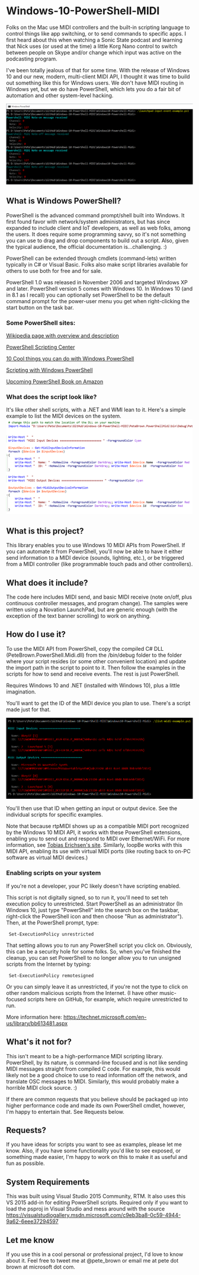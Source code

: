 # Windows-10-PowerShell-MIDI

Folks on the Mac use MIDI controllers and the built-in scripting language to control things like app switching, or to send commands to specific apps. I first heard about this when watching a Sonic State podcast and learning that Nick uses (or used at the time) a little Korg Nano control to switch between people on Skype and/or change which input was active on the podcasting program. 

I've been totally jealous of that for some time. With the release of Windows 10 and our new, modern, multi-client MIDI API, I thought it was time to build out something like this for Windows users. We don't have MIDI routing in Windows yet, but we do have PowerShell, which lets you do a fair bit of automation and other system-level hacking.

![Input Events](/doc/powershell_midi.png)

## What is Windows PowerShell?

PowerShell is the advanced command prompt/shell built into Windows. It first found favor with network/system administrators, but has since expanded to include client and IoT developers, as well as web folks, among the users. It does require some programming savvy, so it's not something you can use to drag and drop components to build out a script. Also, given the typical audience, the official documentation is...challenging. :)

PowerShell can be extended through cmdlets (command-lets) written typically in C# or Visual Basic. Folks also make script libraries available for others to use both for free and for sale.

PowerShell 1.0 was released in November 2006 and targeted Windows XP and later. PowerShell version 5 comes with Windows 10. In Windows 10 (and in 8.1 as I recall) you can optionally set PowerShell to be the default command prompt for the power-user menu you get when right-clicking the start button on the task bar.

### Some PowerShell sites:

[Wikipedia page with overview and description](https://en.wikipedia.org/wiki/Windows_PowerShell)

[PowerShell Scripting Center](https://technet.microsoft.com/en-us/scriptcenter/dd742419.aspx)

[10 Cool things you can do with Windows PowerShell](http://www.techrepublic.com/blog/10-things/10-cool-things-you-can-do-with-windows-powershell/)

[Scripting with Windows PowerShell](https://technet.microsoft.com/en-us/library/bb978526.aspx)

[Upcoming PowerShell Book on Amazon](http://www.amazon.com/Windows-PowerShell-Step-3rd/dp/0735675112/ref=sr_1_1?s=books&ie=UTF8&qid=1439375829&sr=1-1&keywords=windows+powershell)

### What does the script look like?

It's like other shell scripts, with a .NET and WMI lean to it. Here's a simple example to list the MIDI devices on the system.
![Example Script](/doc/powershell_example_code.png)

## What is this project?

This library enables you to use Windows 10 MIDI APIs from PowerShell. If you can automate it from PowerShell, you'll now be able to have it either send information to a MIDI device (sounds, lighting, etc.), or be triggered from a MIDI controller (like programmable touch pads and other controllers).

## What does it include?

The code here includes MIDI send, and basic MIDI receive (note on/off, plus continuous controller messages, and program change). The samples were written using a Novation LaunchPad, but are generic enough (with the exception of the text banner scrolling) to work on anything.

## How do I use it?

To use the MIDI API from PowerShell, copy the compiled C# DLL (PeteBrown.PowerShell.Midi.dll) from the /bin/debug folder to the folder where your script resides (or some other convenient location) and update the import path in the script to point to it. Then follow the examples in the scripts for how to send and receive events. The rest is just PowerShell.

Requires Windows 10 and .NET (installed with Windows 10), plus a little imagination.

You'll want to get the ID of the MIDI device you plan to use. There's a script made just for that.

![List MIDI devices](/doc/powershell_list_midi_devices.png)

You'll then use that ID when getting an input or output device. See the individual scripts for specific examples.

Note that because rtpMIDI shows up as a compatible MIDI port recognized by the Windows 10 MIDI API, it works with these PowerShell extensions, enabling you to send out and respond to MIDI over Ethernet/WiFi. For more information, see [Tobias Erichsen's site](http://www.tobias-erichsen.de/software/rtpmidi.html). Similarly, loopBe works with this MIDI API, enabling its use with virtual MIDI ports (like routing back to on-PC software as virtual MIDI devices.)

### Enabling scripts on your system

If you're not a developer, your PC likely doesn't have scripting enabled. 

This script is not digitally signed, so to run it, you'll need to set teh execution policy to unrestricted. Start PowerShell as an administrator (In Windows 10, just type "PowerShell" into the search box on the taskbar, right-click the PowerShell icon and then choose "Run as administrator"). Then, at the PowerShell prompt, type:

     Set-ExecutionPolicy unrestricted

That setting allows you to run any PowerShell script you click on. Obviously, this can be a security hole for some folks. So, when you've finished the cleanup, you can set PowerShell to no longer allow you to run unsigned scripts from the Internet by typing:

     Set-ExecutionPolicy remotesigned

Or you can simply leave it as unrestricted, if you're not the type to click on other random malicious scripts from the Internet. (I have other music-focused scripts here on GitHub, for example, which require unrestricted to run.

More information here:
https://technet.microsoft.com/en-us/library/bb613481.aspx

## What's it not for?

This isn't meant to be a high-performance MIDI scripting library. PowerShell, by its nature, is command-line focused and is not like sending MIDI messages straight from compiled C code. For example, this would likely not be a good choice to use to read information off the network, and translate OSC messages to MIDI. Similarly, this would probably make a horrible MIDI clock source. :)

If there are common requests that you believe should be packaged up into higher performance code and made its own PowerShell cmdlet, however, I'm happy to entertain that. See Requests below.

## Requests?

If you have ideas for scripts you want to see as examples, please let me know. Also, if you have some functionality you'd like to see exposed, or something made easier, I'm happy to work on this to make it as useful and fun as possible.

## System Requirements

This was built using Visual Studio 2015 Community, RTM. It also uses this VS 2015 add-in for editing PowerShell scripts. Required only if you want to load the psproj in Visual Studio and mess around with the source
https://visualstudiogallery.msdn.microsoft.com/c9eb3ba8-0c59-4944-9a62-6eee37294597

## Let me know

If you use this in a cool personal or professional project, I'd love to know about it. Feel free to tweet me at @pete_brown or email me at pete dot brown at microsoft dot com.
